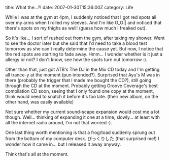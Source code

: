 title: What the…?!
date: 2007-01-30T15:36:00Z
category: Life

While I was at the gym at 4pm, I suddenly noticed that I got red spots all over my arms when I rolled my sleeves. And I'm like O\_O|| and noticed that there's spots on my thighs as well! (guess how much I freaked out).

So it's like… I sort of rushed out from the gym, after taking my shower. Went to see the doctor later but she said that I'd need to take a blood test tomorrow as she can't really determine the cause yet. But now, I notice that the red spots are starting to fade away. Hmm… I wonder whether is it just a allergy or not? I don't know, see how the spots turn out tomorrow :).

Other than that, just got ATB's The DJ in the Mix CD today and I'm getting all trance-y at the moment (pun intended?). Surprised that Ayu's M was in there (probably the trigger that I made me bought the CD?), still going through the CD at the moment. Probably getting Groove Coverage's best compilation CD soon, seeing that I only found one copy at the moment, think would need to snatch it before it's too late. (their new album, on the other hand, was easily available)

Not sure whether my current sound-scape expansion would cost me a lot though. Well… thinking of expanding it one at a time, slowly… at least with all the internet radio around, I'm not that worried :).

One last thing worth mentioning is that a frog/toad suddenly sprung out from the bottom of my computer desk. びっくりした (that surprised me!) I wonder how it came in… but I released it away anyway.

Think that's all at the moment.
